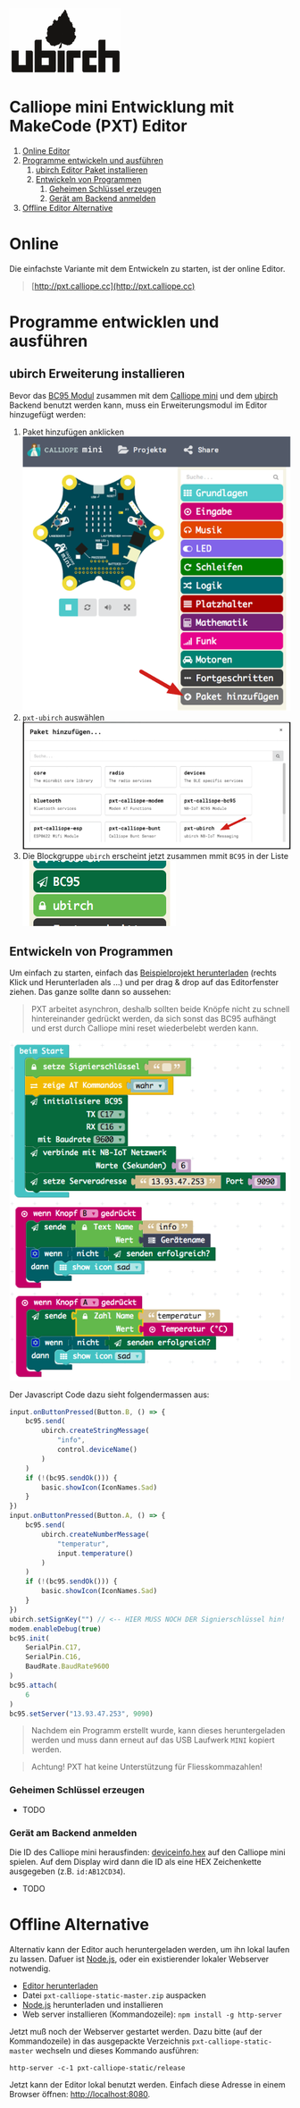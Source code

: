 [![ubirch GmbH](files/ubirch.png)](https://ubirch.com)

# Calliope mini Entwicklung mit MakeCode (PXT) Editor

1. [Online Editor](#online)
2. [Programme entwickeln und ausführen](#programme-entwicklen-und-ausführen)
    1. [ubirch Editor Paket installieren](#ubirch-erweiterung-installieren)
    2. [Entwickeln von Programmen](#entwickeln-von-programmen)
        1. [Geheimen Schlüssel erzeugen](#geheimen-schlüssel-erzeugen)
        2. [Gerät am Backend anmelden](#gerät-am-backend-anmelden)
3. [Offline Editor Alternative](#offline-alternative)
    
# Online 

Die einfachste Variante mit dem Entwickeln zu starten, ist der online Editor.

> [http://pxt.calliope.cc](http://pxt.calliope.cc)

# Programme entwicklen und ausführen

## ubirch Erweiterung installieren

Bevor das [BC95 Modul](http://www.quectel.com/product/bc95.htm) zusammen mit dem [Calliope mini](https://calliope.cc)
und dem [ubirch](http://ubirch.com/) Backend benutzt werden kann, muss ein Erweiterungsmodul im Editor hinzugefügt werden:

1. Paket hinzufügen anklicken<br/>![1](files/de-packet-add.png) 
2. `pxt-ubirch` auswählen<br/>![2](files/de-packet-add-1.png)
3. Die Blockgruppe `ubirch` erscheint jetzt zusammen mmit `BC95` in der Liste<br/>![3](files/de-packet-add-2.png)

## Entwickeln von Programmen

Um einfach zu starten, einfach das [Beispielprojekt herunterladen](https://raw.githubusercontent.com/ubirch/telekom-nbiot-hackathon-2017/master/de-ubirch-NB-IoT-Messaging.hex) (rechts Klick und Herunterladen als ...) und per drag & drop auf das Editorfenster ziehen.
Das ganze sollte dann so aussehen:

>PXT arbeitet asynchron, deshalb sollten beide Knöpfe nicht zu schnell hintereinander gedrückt werden, da sich sonst das
>BC95 aufhängt und erst durch Calliope mini reset wiederbelebt werden kann.

![Beispielprojekt](files/de-example.png)

Der Javascript Code dazu sieht folgendermassen aus:

```typescript
input.onButtonPressed(Button.B, () => {
    bc95.send(
        ubirch.createStringMessage(
            "info",
            control.deviceName()
        )
    )
    if (!(bc95.sendOk())) {
        basic.showIcon(IconNames.Sad)
    }
})
input.onButtonPressed(Button.A, () => {
    bc95.send(
        ubirch.createNumberMessage(
            "temperatur",
            input.temperature()
        )
    )
    if (!(bc95.sendOk())) {
        basic.showIcon(IconNames.Sad)
    }
})
ubirch.setSignKey("") // <-- HIER MUSS NOCH DER Signierschlüssel hin!
modem.enableDebug(true)
bc95.init(
    SerialPin.C17,
    SerialPin.C16,
    BaudRate.BaudRate9600
)
bc95.attach(
    6
)
bc95.setServer("13.93.47.253", 9090)
```

> Nachdem ein Programm erstellt wurde, kann dieses heruntergeladen werden und muss dann erneut auf 
> das USB Laufwerk `MINI` kopiert werden.

> Achtung! PXT hat keine Unterstützung für Fliesskommazahlen!

### Geheimen Schlüssel erzeugen

- TODO

### Gerät am Backend anmelden

Die ID des Calliope mini herausfinden: [deviceinfo.hex](https://raw.githubusercontent.com/ubirch/telekom-nbiot-hackathon-2017/master/deviceinfo.hex)
auf den Calliope mini spielen. Auf dem Display wird dann die ID als eine HEX Zeichenkette ausgegeben (z.B. `id:AB12CD34`).

- TODO

# Offline Alternative

Alternativ kann der Editor auch heruntergeladen werden, um ihn lokal laufen 
zu lassen. Dafuer ist [Node.js](https://nodejs.org/en/), oder ein existierender
lokaler Webserver notwendig. 

- [Editor herunterladen](https://github.com/calliope-mini/pxt-calliope-static/archive/master.zip)
- Datei `pxt-calliope-static-master.zip` auspacken
- [Node.js](https://nodejs.org/en/) herunterladen und installieren
- Web server installieren (Kommandozeile): `npm install -g http-server`

Jetzt muß noch der Webserver gestartet werden. Dazu bitte (auf der Kommandozeile)
in das ausgepackte Verzeichnis `pxt-calliope-static-master` wechseln und dieses
Kommando ausführen:

```
http-server -c-1 pxt-calliope-static/release
```

Jetzt kann der Editor lokal benutzt werden. Einfach diese Adresse in einem
Browser öffnen: [http://localhost:8080](http://localhost:8080).
